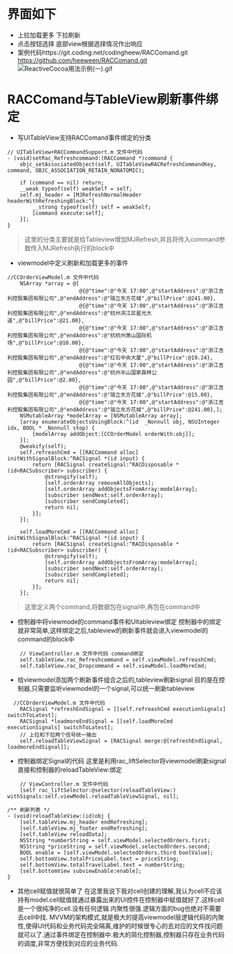 # 界面如下
 * 上拉加载更多 下拉刷新
 * 点击按钮选择 底部view根据选择情况作出响应
* 案例代码https://git.coding.net/codingheew/RACComand.git
https://github.com/heeween/RACComand.git
![ReactiveCocoa用法示例(一).gif](http://upload-images.jianshu.io/upload_images/661867-c758b690b46429cc.gif?imageMogr2/auto-orient/strip%7CimageView2/2/w/1240)


# RACComand与TableView刷新事件绑定
* 写UITableView支持RACComand事件绑定的分类
```objc
// UITableView+RACCommandSupport.m 文件中代码
- (void)setRac_Refreshcommand:(RACCommand *)command {
    objc_setAssociatedObject(self, UITableViewRACRefreshCommandKey, command, OBJC_ASSOCIATION_RETAIN_NONATOMIC);

    if (command == nil) return;
    __weak typeof(self) weakSelf = self;
    self.mj_header = [MJRefreshNormalHeader headerWithRefreshingBlock:^{
        __strong typeof(self) self = weakSelf;
        [command execute:self];
    }];
}
```
> 这里的分类主要就是给Tableview增加MJRefresh,并且将传入command参数传入MJRefresh执行的block中
* viewmodel中定义刷新和加载更多的事件
```objc
//CCOrderViewModel.m 文件中代码
    NSArray *array = @[
                       @{@"time":@"今天 17:00",@"startAddress":@"浙江吉利控股集团有限公司",@"endAddress":@"瑞立东方花城",@"billPrice":@241.00},
                       @{@"time":@"今天 17:00",@"startAddress":@"浙江吉利控股集团有限公司",@"endAddress":@"杭州滨江区星光大道",@"billPrice":@21.00},
                       @{@"time":@"今天 17:00",@"startAddress":@"浙江吉利控股集团有限公司",@"endAddress":@"杭杭州萧山国际机场",@"billPrice":@10.00},
                       @{@"time":@"今天 17:00",@"startAddress":@"浙江吉利控股集团有限公司",@"endAddress":@"红石中央大厦",@"billPrice":@19.24},
                       @{@"time":@"今天 17:00",@"startAddress":@"浙江吉利控股集团有限公司",@"endAddress":@"杭州半山国家森林公园",@"billPrice":@2.00},
                       @{@"time":@"今天 17:00",@"startAddress":@"浙江吉利控股集团有限公司",@"endAddress":@"瑞立东方花城",@"billPrice":@15.00},
                       @{@"time":@"今天 17:00",@"startAddress":@"浙江吉利控股集团有限公司",@"endAddress":@"瑞立东方花城",@"billPrice":@241.00},];
    NSMutableArray *modelArray = [NSMutableArray array];
    [array enumerateObjectsUsingBlock:^(id  _Nonnull obj, NSUInteger idx, BOOL * _Nonnull stop) {
        [modelArray addObject:[CCOrderModel orderWith:obj]];
    }];
    @weakify(self);
    self.refreashCmd = [[RACCommand alloc] initWithSignalBlock:^RACSignal *(id input) {
        return [RACSignal createSignal:^RACDisposable *(id<RACSubscriber> subscriber) {
            @strongify(self);
            [self.orderArray removeAllObjects];
            [self.orderArray addObjectsFromArray:modelArray];
            [subscriber sendNext:self.orderArray];
            [subscriber sendCompleted];
            return nil;
        }];
    }];
    
    self.loadMoreCmd = [[RACCommand alloc] initWithSignalBlock:^RACSignal *(id input) {
        return [RACSignal createSignal:^RACDisposable *(id<RACSubscriber> subscriber) {
            @strongify(self);
            [self.orderArray addObjectsFromArray:modelArray];
            [subscriber sendNext:self.orderArray];
            [subscriber sendCompleted];
            return nil;
        }];
    }];
```
> 这里定义两个command,将数据包在signal中,再包在command中
* 控制器中将viewmode的command事件和UItableview绑定
 控制器中的绑定就非常简单,这样绑定之后,tableview的刷新事件就会进入viewmodel的command的block中
```objc
    // ViewController.m 文件中代码 command绑定
    self.tableView.rac_Refreshcommand = self.viewModel.refreashCmd;
    self.tableView.rac_Dropcommand = self.viewModel.loadMoreCmd;
```

* 给viewmodel添加两个刷新事件组合之后的,tableview刷新signal
目的是在控制器,只需要监听viewmodel的一个signal,可以统一刷新tableview
```objc
  //CCOrderViewModel.m 文件中代码
    RACSignal *refreshEndSignal = [[self.refreashCmd executionSignals] switchToLatest];
    RACSignal *loadmoreEndSignal = [[self.loadMoreCmd executionSignals] switchToLatest];
    // 上拉和下拉两个信号统一输出
    self.reloadTableViewSignal = [RACSignal merge:@[refreshEndSignal, loadmoreEndSignal]];
```
* 控制器绑定Signal的代码
这里是利用rac_liftSelector将viewmodel刷新signal直接和控制器的reloadTableView:绑定
```objc
    // ViewController.m 文件中代码
    [self rac_liftSelector:@selector(reloadTableView:) withSignals:self.viewModel.reloadTableViewSignal, nil];

/** 刷新列表 */
- (void)reloadTableView:(id)obj {
    [self.tableView.mj_header endRefreshing];
    [self.tableView.mj_footer endRefreshing];
    [self.tableView reloadData];
    NSString *numberString = self.viewModel.selectedOrders.first;
    NSString *priceString = self.viewModel.selectedOrders.second;
    BOOL enable = [self.viewModel.selectedOrders.third boolValue];
    self.bottomView.totalPriceLabel.text = priceString;
    self.bottomView.totalTravelLabel.text = numberString;
    [self.bottomView subviewEnable:enable];
}
```
* 其他cell赋值就很简单了
在这里我说下我对cell创建的理解,我认为cell不应该持有model.cell赋值就通过暴露出来的UI控件在控制器中赋值就好了.这样cell是一个很纯净的cell.没有任何逻辑.内聚性很强.逻辑方面的bug也绝对不需要去cell中找.
MVVM的架构模式,就是极大的提高viewmodel层逻辑代码的内聚性,使得UI代码和业务代码完全隔离,维护的时候很专心的去对应的文件找问题就可以了.通过事件绑定在控制器中.极大的简化控制器,控制器只存在业务代码的调度,非常方便找到对应的业务代码.